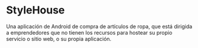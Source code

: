 # StyleHouse
Una aplicación de Android de compra de artículos de ropa, que está dirigida a emprendedores que no tienen los recursos para hostear su propio servicio o sitio web, o su propia aplicación.
